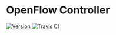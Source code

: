 # OpenFlow Controller

[![Version  ](https://img.shields.io/gem/v/openflow-controller.svg)                 ](https://rubygems.org/gems/openflow-controller)
[![Travis CI](https://img.shields.io/travis/jejepage/openflow-controller/master.svg)](https://travis-ci.org/jejepage/openflow-controller)
